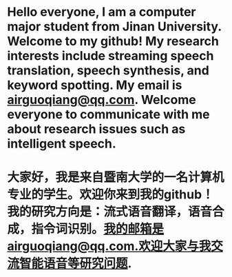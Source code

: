 # Hello everyone, I am a computer major student from Jinan University. Welcome to my github! My research interests include streaming speech translation, speech synthesis, and keyword spotting. My email is airguoqiang@qq.com. Welcome everyone to communicate with me about research issues such as intelligent speech.

# 大家好，我是来自暨南大学的一名计算机专业的学生。欢迎你来到我的github！我的研究方向是：流式语音翻译，语音合成，指令词识别。我的邮箱是airguoqiang@qq.com.欢迎大家与我交流智能语音等研究问题.
